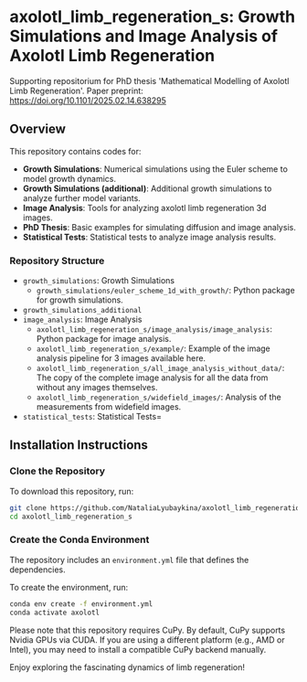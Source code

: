 # axolotl_limb_regeneration_s: Growth Simulations and Image Analysis of Axolotl Limb Regeneration

Supporting repositorium for PhD thesis 'Mathematical Modelling of Axolotl Limb Regeneration'.
Paper preprint: https://doi.org/10.1101/2025.02.14.638295

## Overview
This repository contains codes for:
- **Growth Simulations**: Numerical simulations using the Euler scheme to model growth dynamics.
- **Growth Simulations (additional)**: Additional growth simulations to analyze further model variants.
- **Image Analysis**: Tools for analyzing axolotl limb regeneration 3d images.
- **PhD Thesis**: Basic examples for simulating diffusion and image analysis.
- **Statistical Tests**: Statistical tests to analyze image analysis results.

### Repository Structure
- `growth_simulations`: Growth Simulations 
    - `growth_simulations/euler_scheme_1d_with_growth/`: Python package for growth simulations.
- `growth_simulations_additional`
- `image_analysis`: Image Analysis
    - `axolotl_limb_regeneration_s/image_analysis/image_analysis`: Python package for image analysis.
    - `axolotl_limb_regeneration_s/example/`: Example of the image analysis pipeline for 3 images available here.
    - `axolotl_limb_regeneration_s/all_image_analysis_without_data/`: The copy of the complete image analysis for all the data from without any images themselves.
    - `axolotl_limb_regeneration_s/widefield_images/`: Analysis of the measurements from widefield images.
- `statistical_tests`: Statistical Tests=

## Installation Instructions

### Clone the Repository
To download this repository, run:
```bash
git clone https://github.com/NataliaLyubaykina/axolotl_limb_regeneration_s
cd axolotl_limb_regeneration_s
```

### Create the Conda Environment
The repository includes an `environment.yml` file that defines the dependencies.

To create the environment, run:
```bash
conda env create -f environment.yml
conda activate axolotl
```

Please note that this repository requires CuPy. By default, CuPy supports Nvidia GPUs via CUDA. If you are using a different platform (e.g., AMD or Intel), you may need to install a compatible CuPy backend manually.

Enjoy exploring the fascinating dynamics of limb regeneration!
